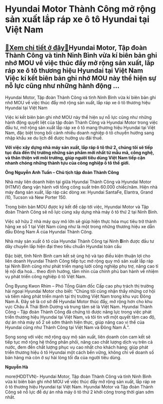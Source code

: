 Hyundai Motor Thành Công mở rộng sản xuất lắp ráp xe ô tô Hyundai tại Việt Nam
==============================================================================

[:gift:Xem chi tiết ở đây:gift:](https://hddtvn.com/hyundai-motor-thanh-cong-mo-rong-san-xuat-lap-rap-xe-o-to-hyundai-tai-viet-nam/)Hyundai Motor, Tập đoàn Thành Công và tỉnh Ninh Bình vừa kí biên bản ghi nhớ MOU về việc thúc đẩy mở rộng sản xuất, lắp ráp xe ô tô thương hiệu Hyundai tại Việt Nam Việc kí kết biên bản ghi nhớ MOU này thể hiện sự nỗ lực cũng như những hành động …
-------------------------------------------------------------------------------------------------------------------------------------------------------------------------------------------------------------------------------------------------------







 






 Hyundai Motor, Tập đoàn Thành Công và tỉnh Ninh Bình vừa kí biên bản ghi nhớ MOU về việc thúc đẩy mở rộng sản xuất, lắp ráp xe ô tô thương hiệu Hyundai tại Việt Nam 


Việc kí kết biên bản ghi nhớ MOU này thể hiện sự nỗ lực cũng như những hành động quyết liệt của tập đoàn Thành Công và Hyundai Motor trong việc đầu tư, mở rộng sản xuất lắp ráp xe ô tô mang thương hiệu Hyundai tại Việt Nam, đặc biệt trong bối cảnh nhiều doanh nghiệp ô tô chuyển hướng sang nhập khẩu xe du lịch để được hưởng ưu đãi thuế.












 



**Với việc xây dựng nhà máy sản xuất, lắp ráp ô tô thứ 2, chúng tôi sẽ tiếp tục đưa đến thị trường những sản phẩm mới nhất từ mẫu mã, công nghệ, và thân thiện với môi trường, giúp người tiêu dùng Việt Nam tiếp cận nhanh chóng những thành tựu của công nghiệp ô tô thế giới.** 





 

















**Ông Nguyễn Anh Tuấn – Chủ tịch tập đoàn Thành Công**






Nhà máy liên doanh hiện tại giữa Hyundai Thành Công và Hyundai Motor (HTMV) đang vận hành với tổng công suất trên 60.000 chiếc/năm. Hiện nhà máy đang sản xuất, lắp ráp các dòng xe: Hyundai SantaFe, Elantra, Grand i10, Tucson và New Porter 150. 


Trong biên bản MOU được ký kết đề cập tới việc, Hyundai Motor và Tập đoàn Thành Công sẽ nỗ lực cùng xây dựng nhà máy ô tô thứ 2 tại Ninh Bình. 


Việc sở hữu 2 nhà máy quy mô lớn sẽ giúp hiện thực hóa mục tiêu trở thành hãng xe số 1 tại Việt Nam cũng như là một trong những thương hiệu xe dẫn đầu Đông Nam Á của Hyundai Thành Công.










 






Nhà máy sản xuất ô tô của Hyundai Thành Công tại Ninh **B**ình được đầu tư dây chuyền lắp hiện đại theo tiêu chuẩn Hyundai toàn cầu



Đặc biệt, tỉnh Ninh Bình cam kết sẽ ủng hộ và tạo điều kiện thuận lợi cho liên doanh Hyundai Thành Công tiếp tục mở rộng quy mô sản xuất lắp ráp tại Ninh Bình cũng như phát triển mạng lưới công nghiệp phụ trợ, nâng cao tỉ lệ nội địa hoá… theo định hướng, tầm nhìn của chính phủ ban hành về nhiệm vụ phát triển công nghiệp ô tô Việt Nam.


Ông Byung Kwon Rhim – Phó Tổng Giám đốc Cấp cao phụ trách thị trường hải ngoại Hyundai Motor cho biết: “Chúng tôi cũng nhận thấy những cơ hội và tiềm năng phát triển mạnh tại thị trường Việt Nam trong khu vực Đông Nam Á. Đây sẽ là cơ sở để Hyundai Motor thúc đẩy, mở rộng hơn cho khu vực Châu Á Thái Bình Dương và trung tâm sẽ là Việt Nam. Hyundai Thành Công – Tập đoàn Thành Công đã chứng tỏ được năng lực trong việc phát triển thương hiệu Hyundai tại Việt Nam, và tôi tin với một quyết tâm cao độ, dự án nhà máy số 2 sẽ sớm thành hiện thực, giúp nâng cao vị thế của Hyundai cũng như Thành Công tại Việt Nam và Đông Nam Á.”.


Song song với việc mở rộng quy mô sản xuất, liên doanh còn cam kết sẽ tiếp tục mở rộng hệ thống phân phối, nâng cao chất lượng dịch vụ trên cả nước, đem đến chất lượng phục vụ cao nhất cho khách hàng; giúp phát triển thương hiệu ô tô Hyundai một cách bền vững, không chỉ về doanh số bán hàng mà còn ở sự hài lòng tối đa của người tiêu dùng.






**Nguyễn Hà**



more(HDDTVN)- Hyundai Motor, Tập đoàn Thành Công và tỉnh Ninh Bình vừa kí biên bản ghi nhớ MOU về việc thúc đẩy mở rộng sản xuất, lắp ráp xe ô tô thương hiệu Hyundai tại Việt Nam. Hyundai Motor và Tập đoàn Thành Công sẽ nỗ lực để dự án nhà máy ô tô thứ 2 khởi công trong thời gian sớm nhất.

